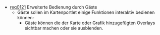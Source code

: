 * [req0121](https://github.com/PolitAktiv/politaktiv-requirements/tree/master/de/requirements/req0121.md) Erweiterte Bedienung durch Gäste
  * Gäste sollen im Kartenportlet einige Funktionen interaktiv bedienen können:
    * Gäste können die der Karte oder Grafik hinzugefügten Overlays sichtbar machen oder sie ausblenden.